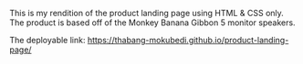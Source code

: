 This is my rendition of the product landing page using HTML & CSS only. The product is based off of the Monkey Banana Gibbon 5 monitor speakers.

The deployable link: https://thabang-mokubedi.github.io/product-landing-page/
